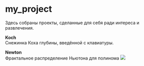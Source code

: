 # my_project
Здесь собраны проекты, сделанные для себя ради интереса и развлечения.

**Koch**  
Снежинка Коха глубины, введённой с клавиатуры.  

**Newton**  
Фрактальное распределение Ньютона для полинома ![](https://yadi.sk/i/zZWcgUhnmlVOCw)